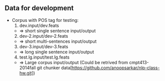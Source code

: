 ## Data for development
* Corpus with POS tag for testing:
  1. dev.input/dev.feats 
    * => short single sentence input/output
  2. dev-2.input/dev-2.feats
    * => short multi-sentences input/output
  3. dev-3.input/dev-3.feats
    * => long single sentence input/output
  4. test.lg.input/test.lg.feats
    * => Large corpus input/output
    (Could be retrived from cmpt413-2014fall git chunker data[https://github.com/anoopsarkar/nlp-class-hw.git])

